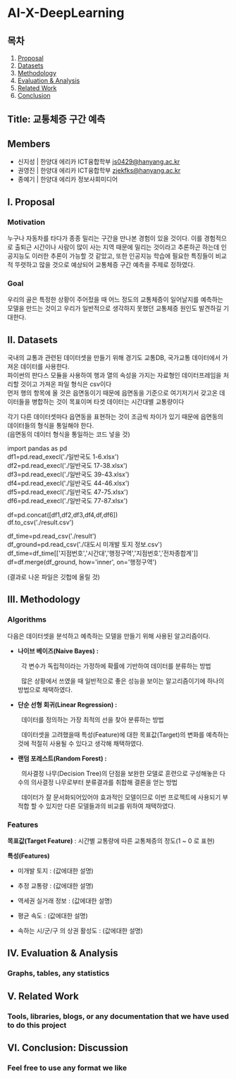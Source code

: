 # AI-X-DeepLearning
## 목차

1. [Proposal](#i-proposal)
2. [Datasets](#ii-datasets)
3. [Methodology](#iii-methodology)
4. [Evaluation & Analysis](#iv-evaluation--analysis)
5. [Related Work](#v-related-work)
6. [Conclusion](#vi-conclusion-discussion)

## Title: 교통체증 구간 예측
## Members
- 신지성 | 한양대 에리카 ICT융합학부 js0429@hanyang.ac.kr
- 권영진 | 한양대 에리카 ICT융합학부 zjekfks@hanyang.ac.kr
- 종예기 | 한양대 에리카 정보사회미디어

## I. Proposal
### Motivation
누구나 자동차를 타다가 종종 밀리는 구간을 만나본 경험이 있을 것이다. 이를 경험적으로 출퇴근 시간이나 사람이 많이 사는 지역 때문에 밀리는 것이라고 추론하곤 하는데 인공지능도 이러한 추론이 가능할 것 같았고, 또한 인공지능 학습에 필요한 특징들이 비교적 뚜렷하고 많을 것으로 예상되어 교통체증 구간 예측을 주제로 정하였다.     
### Goal
우리의 골은 특정한 상황이 주어젔을 때 어느 정도의 교통체증이 일어날지를 예측하는 모델을 만드는 것이고 우리가 일반적으로 생각하지 못했던 교통체증 원인도 발견하길 기대한다. 
## II. Datasets
국내의 교통과 관련된 데이터셋을 만들기 위해 경기도 교통DB, 국가교통 데이터에서 가져온 데이터를 사용한다.  
파이썬의 판다스 모듈을 사용하여 행과 열의 속성을 가지는 자료형인 데이터프레임을 처리할 것이고 가져온 파일 형식은 csv이다  
먼저 행의 항목에 올 것은 읍면동이기 때문에 읍면동을 기준으로 여기저기서 갖고온 데이터들을 병합하는 것이 목표이며 타겟 데이터는 시간대별 교통량이다  

각기 다른 데이터셋마다 읍면동을 표현하는 것이 조금씩 차이가 있기 때문에 읍면동의 데이터들의 형식을 통일해야 한다.  
(읍면동의 데이터 형식을 통일하는 코드 넣을 것)  

import pandas as pd  
df1=pd.read_execl('./일반국도 1-6.xlsx')  
df2=pd.read_execl('./일반국도 17-38.xlsx')  
df3=pd.read_execl('./일반국도 39-43.xlsx')  
df4=pd.read_execl('./일반국도 44-46.xlsx')  
df5=pd.read_execl('./일반국도 47-75.xlsx')  
df6=pd.read_execl('./일반국도 77-87.xlsx')  

df=pd.concat([df1,df2,df3,df4,df,df6])  
df.to_csv('./result.csv')  

df_time=pd.read_csv('./result')  
df_ground=pd.read_csv('./대도시 미개발 토지 정보.csv')  
df_time=df_time[['지점번호','시간대','행정구역','지점번호','전차종합계']]  
df=df.merge(df_ground, how='inner', on='행정구역')  

(결과로 나온 파일은 깃헙에 올릴 것)  
## III. Methodology
### Algorithms

다음은 데이터셋을 분석하고 예측하는 모델을 만들기 위해 사용된 알고리즘이다. <br>

 * <b>나이브 베이즈(Naive Bayes) :</b>  

    &nbsp; 각 변수가 독립적이라는 가정하에 확률에 기반하여 데이터를 분류하는 방법  

    &nbsp; 많은 상황에서 쓰였을 때 일반적으로 좋은 성능을 보이는 알고리즘이기에 하나의 방법으로 채택하였다.  
  
 * <b>단순 선형 회귀(Linear Regression) :</b>  

    &nbsp; 데이터를 정의하는 가장 최적의 선을 찾아 분류하는 방법   

    &nbsp; 데이터셋을 고려했을때 특성(Feature)에 대한 목표값(Target)의 변화를 예측하는것에 적절히 사용될 수 있다고 생각해 채택하였다.  

* <b>랜덤 포레스트(Random Forest) :</b>    
      
    &nbsp; <span>의사결정 나무(Decision Tree)의 단점을 보완한 모델로 훈련으로 구성해놓은 다수의 의사결정 나무로부터 분류결과를 취합해 결론을 얻는 방법</span>

    &nbsp; 데이터가 잘 문서화되어있어야 효과적인 모델이므로 이번 프로젝트에 사용되기 부적합 할 수 있지만 다른 모델들과의 비교를 위하여 채택하였다.  <br>
    
  
### Features

  <b>목표값(Target Feature)</b> : 시간별 교통량에 따른 교통체증의 정도(1 ~ 0 로 표현)

<b>특성(Features)</b>   
  
  * 미개발 토지 : (값에대한 설명)

  * 추정 교통량 : (값에대한 설명)

  * 역세권 실거래 정보 : (값에대한 설명)

  * 평균 속도 : (값에대한 설명)

  * 속하는 시/군/구 의 상권 활성도 : (값에대한 설명)

## IV. Evaluation & Analysis
### Graphs, tables, any statistics

## V. Related Work
### Tools, libraries, blogs, or any documentation that we have used to do this project

## VI. Conclusion: Discussion
### Feel free to use any format we like
